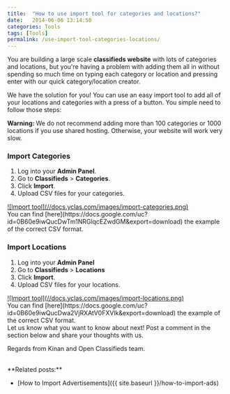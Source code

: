 ```yaml
---
title:  "How to use import tool for categories and locations?"
date:   2014-06-06 13:14:50
categories: Tools
tags: [Tools]
permalink: /use-import-tool-categories-locations/
---
```

You are building a large scale **classifieds website** with lots of categories and locations, but you're having a problem with adding them all in without spending so much time on typing each category or location and pressing enter with our quick category/location creator.

We have the solution for you! You can use an easy import tool to add all of your locations and categories with a press of a button. You simple need to follow those steps:

<div class="alert alert-warning">
<strong><i class="glyphicon glyphicon-warning-sign"></i> Warning: </strong> We do not recommend adding more than 100 categories or 1000 locations if you use shared hosting. Otherwise, your website will work very slow.
</div>

### Import Categories

1. Log into your **Admin Panel**.
2. Go to **Classifieds** > **Categories**.
3. Click **Import**.
4. Upload CSV files for your categories.

<a href="//docs.yclas.com/images/import-categories.png" class="thumbnail gallery-item" data-gallery>
![Import tool](//docs.yclas.com/images/import-categories.png) 
</a>

<br>
You can find [here](https://docs.google.com/uc?id=0B60e9iwQucDwTm1NRGlqcEZwdGM&export=download) the example of the correct CSV format.

### Import Locations

1. Log into your **Admin Panel** 
2. Go to **Classifieds** > **Locations** 
3. Click **Import**.
4. Upload CSV files for your locations.
	
<a href="//docs.yclas.com/images/import-locations.png" class="thumbnail gallery-item" data-gallery>
![Import tool](//docs.yclas.com/images/import-locations.png) 
</a>

<br>
You can find [here](https://docs.google.com/uc?id=0B60e9iwQucDwa2VjRXAtV0FXVlk&export=download) the example of the correct CSV format.

<br>
Let us know what you want to know about next! Post a comment in the section below and share your thoughts with us.

Regards from Kinan and Open Classifieds team.

<br>
**Related posts:**

+ [How to Import Advertisements]({{ site.baseurl }}/how-to-import-ads)

